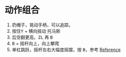 
# 动作组合

1.  扔帽子，晃动手柄，可以追踪。
2.  按住<kbd>Y</kbd> + 横向摇动 托马斯
3.  后空翻更高，<kbd>ZL</kbd> 再 <kbd>B</kbd>
4.  <kbd>B</kbd> + 摇杆向上，向上攀爬
5.  单杠跳跃，摇杆左右大幅度摇摆，按 <kbd>B</kbd>，参考
    [Reference](http://v.youku.com/v_show/id_XMzExNzM5MjUxNg==.html)
